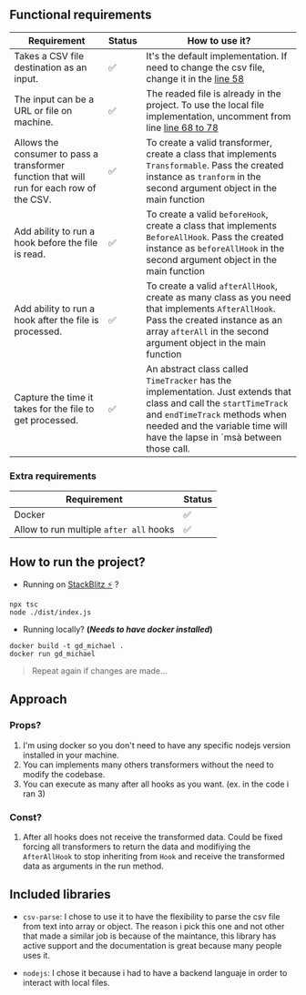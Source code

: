 ## Functional requirements

| Requirement   |        Status | How to use it? |
| ------------- | ------------- | -------------- |
| Takes a CSV file destination as an input.  | :white_check_mark:  |  It's the default implementation. If need to change the csv file, change it in the [line 58](https://github.com/michaelmontero/gd_michael/blob/main/index.ts#L58)   
| The input can be a URL or file on machine.  | :white_check_mark:  |  The readed file is already in the project. To use the local file implementation, uncomment from line [line 68 to 78](https://github.com/michaelmontero/gd_michael/blob/main/index.ts#L68)      |
| Allows the consumer to pass a transformer function that will run for each row of the CSV. |:white_check_mark: | To create a valid transformer, create a class that implements `Transformable`.  Pass the created instance as `tranform`  in the second argument object in the main function|
|Add ability to run a hook before the file is read.|:white_check_mark:| To create a valid `beforeHook`, create a class that implements `BeforeAllHook`.  Pass the created instance as `beforeAllHook`  in the second argument object in the main function|
|Add ability to run a hook after the file is processed.|:white_check_mark:|To create a valid `afterAllHook`, create as many class as you need that implements `AfterAllHook`.  Pass the created instance as an array `afterAll`  in the second argument object in the main function|
|Capture the time it takes for the file to get processed.|:white_check_mark:| An abstract class called `TimeTracker` has the implementation. Just extends that class and call the `startTimeTrack` and `endTimeTrack` methods when needed and the variable time will have the lapse in `msà between those call. 

### Extra requirements 

| Requirement   | Status                    
| ------------- | -------------            |  
| Docker    | :white_check_mark:       | - 
| Allow to run multiple `after all` hooks  | :white_check_mark:  |  
## How to run the project? 


- Running on [StackBlitz ⚡️](https://stackblitz.com/edit/node-vwjnsr) ?

```
npx tsc 
node ./dist/index.js
```

- Running locally? **(*Needs to have docker installed*)**
```
docker build -t gd_michael . 
docker run gd_michael
```
 

> Repeat again if changes are made...


## Approach

### Props? 
  1. I'm using docker so you don't need to have any specific nodejs version installed in your machine.
  2. You can implements many others transformers without the need to modify the codebase. 
  3. You can execute as many after all hooks as you want. (ex. in the code i ran 3)
  
###  Const? 
1. After all hooks does not receive the transformed data. Could be fixed forcing all transformers to return the data and modifiying the `AfterAllHook` to 
stop inheriting from `Hook` and receive the transformed data as arguments in the run method.

## Included libraries
- `csv-parse`: I chose to use it to have the flexibility to parse the csv file from text into array or object. The reason i pick this one and not other that made a similar job is because of the maintance, this library has active support and the documentation is great because many people uses it.

- `nodejs`: I chose it because i had to have a backend languaje in order to interact with local files. 

